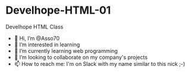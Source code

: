 # Develhope-HTML-01
Develhope HTML Class
- 👋 Hi, I’m @Asso70
- 👀 I’m interested in learning
- 🌱 I’m currently learning web programming
- 💞️ I’m looking to collaborate on my company's projects
- 📫 How to reach me: I'm on Slack with my name similar to this nick ;-)

<!---
Asso70/Asso70 is a ✨ special ✨ repository because its `README.md` (this file) appears on your GitHub profile.
You can click the Preview link to take a look at your changes.
--->
